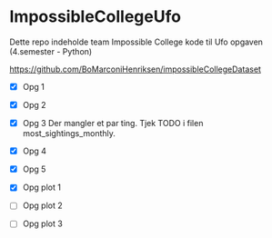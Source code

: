 # ImpossibleCollegeUfo
Dette repo indeholde team Impossible College kode til Ufo opgaven (4.semester - Python)

https://github.com/BoMarconiHenriksen/impossibleCollegeDataset  

- [x] Opg 1  
- [x] Opg 2  
- [x] Opg 3 Der mangler et par ting. Tjek TODO i filen most_sightings_monthly. 
- [x] Opg 4  
- [x] Opg 5  
- [x] Opg plot 1  
- [ ] Opg plot 2  
- [ ] Opg plot 3  


